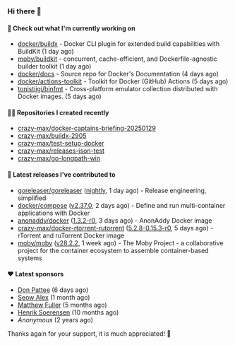### Hi there 👋

#### 👷 Check out what I'm currently working on

- [docker/buildx](https://github.com/docker/buildx) - Docker CLI plugin for extended build capabilities with BuildKit (1 day ago)
- [moby/buildkit](https://github.com/moby/buildkit) - concurrent, cache-efficient, and Dockerfile-agnostic builder toolkit (1 day ago)
- [docker/docs](https://github.com/docker/docs) - Source repo for Docker&#39;s Documentation (4 days ago)
- [docker/actions-toolkit](https://github.com/docker/actions-toolkit) - Toolkit for Docker (GitHub) Actions (5 days ago)
- [tonistiigi/binfmt](https://github.com/tonistiigi/binfmt) - Cross-platform emulator collection distributed with Docker images. (5 days ago)

#### 👨‍💻 Repositories I created recently

- [crazy-max/docker-captains-briefing-20250129](https://github.com/crazy-max/docker-captains-briefing-20250129)
- [crazy-max/buildx-2905](https://github.com/crazy-max/buildx-2905)
- [crazy-max/test-setup-docker](https://github.com/crazy-max/test-setup-docker)
- [crazy-max/releases-json-test](https://github.com/crazy-max/releases-json-test)
- [crazy-max/go-longpath-win](https://github.com/crazy-max/go-longpath-win)

#### 🚀 Latest releases I've contributed to

- [goreleaser/goreleaser](https://github.com/goreleaser/goreleaser) ([nightly](https://github.com/goreleaser/goreleaser/releases/tag/nightly), 1 day ago) - Release engineering, simplified
- [docker/compose](https://github.com/docker/compose) ([v2.37.0](https://github.com/docker/compose/releases/tag/v2.37.0), 2 days ago) - Define and run multi-container applications with Docker
- [anonaddy/docker](https://github.com/anonaddy/docker) ([1.3.2-r0](https://github.com/anonaddy/docker/releases/tag/1.3.2-r0), 3 days ago) - AnonAddy Docker image
- [crazy-max/docker-rtorrent-rutorrent](https://github.com/crazy-max/docker-rtorrent-rutorrent) ([5.2.8-0.15.3-r0](https://github.com/crazy-max/docker-rtorrent-rutorrent/releases/tag/5.2.8-0.15.3-r0), 5 days ago) - rTorrent and ruTorrent Docker image
- [moby/moby](https://github.com/moby/moby) ([v28.2.2](https://github.com/moby/moby/releases/tag/v28.2.2), 1 week ago) - The Moby Project - a collaborative project for the container ecosystem to assemble container-based systems

#### ❤️ Latest sponsors
- [Don Pattee](https://github.com/DPattee) (6 days ago)
- [Seow Alex](https://github.com/seowalex) (1 month ago)
- [Matthew Fuller](https://github.com/mathematics333) (5 months ago)
- [Henrik Soerensen](https://github.com/hsoerensen) (10 months ago)
- _Anonymous_ (2 years ago)

Thanks again for your support, it is much appreciated! 🙏
